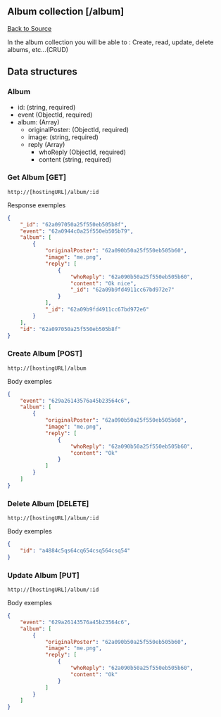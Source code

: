 ## Album collection [/album]
[Back to Source](../README.md)

In the album collection you will be able to : Create, read, update, delete albums, etc...(CRUD)

## Data structures

### Album

+ id: (string, required)
+ event (ObjectId, required)
+ album: (Array)
  + originalPoster: (ObjectId, required)
  + image: (string, required)
  + reply (Array)
    + whoReply (ObjectId, required)
    + content (string, required)

### Get Album [GET]

```
http://[hostingURL]/album/:id
````
Response exemples
```json
{
    "_id": "62a097050a25f550eb505b8f",
    "event": "62a0944c0a25f550eb505b79",
    "album": [
        {
            "originalPoster": "62a090b50a25f550eb505b60",
            "image": "me.png",
            "reply": [
                {
                    "whoReply": "62a090b50a25f550eb505b60",
                    "content": "Ok nice",
                    "_id": "62a09b9fd4911cc67bd972e7"
                }
            ],
            "_id": "62a09b9fd4911cc67bd972e6"
        }
    ],
    "id": "62a097050a25f550eb505b8f"
}
```

### Create Album [POST]

```
http://[hostingURL]/album
````
Body exemples
```json
{
    "event": "629a26143576a45b23564c6",
    "album": [
        {
            "originalPoster": "62a090b50a25f550eb505b60",
            "image": "me.png",
            "reply": [
                {
                    "whoReply": "62a090b50a25f550eb505b60",
                    "content": "Ok"
                }
            ]
        }
    ]
}
```

### Delete Album [DELETE]

```
http://[hostingURL]/album/:id
````
Body exemples
```json
{
    "id": "a4884c5qs64cq654csq564csq54"
}
```

### Update Album [PUT]

```
http://[hostingURL]/album/:id
````
Body exemples
```json
{
    "event": "629a26143576a45b23564c6",
    "album": [
        {
            "originalPoster": "62a090b50a25f550eb505b60",
            "image": "me.png",
            "reply": [
                {
                    "whoReply": "62a090b50a25f550eb505b60",
                    "content": "Ok"
                }
            ]
        }
    ]
}
```